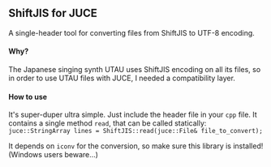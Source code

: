 ## ShiftJIS for JUCE
A single-header tool for converting files from ShiftJIS to UTF-8 encoding.

#### Why?
The Japanese singing synth UTAU uses ShiftJIS encoding on all its files, so
in order to use UTAU files with JUCE, I needed a compatibility layer.

#### How to use
It's super-duper ultra simple. Just include the header file in your `cpp` file. It contains a single method `read`, that can be called statically:
```juce::StringArray lines = ShiftJIS::read(juce::File& file_to_convert);```

It depends on `iconv` for the conversion, so make sure this library is installed! (Windows users beware...)
